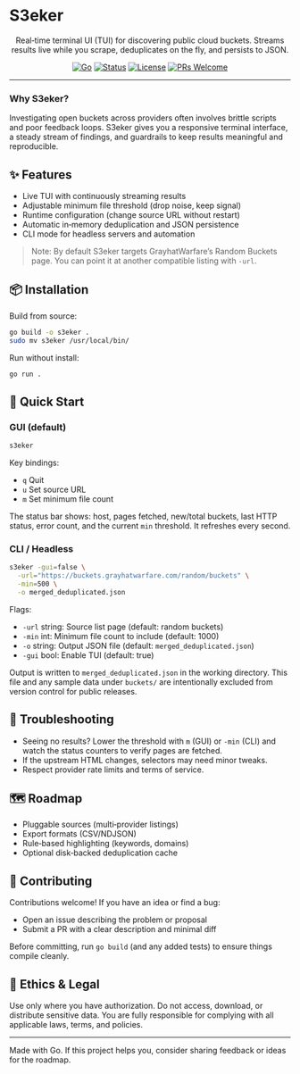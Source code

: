 # S3eker

<div align="center">

Real‑time terminal UI (TUI) for discovering public cloud buckets. Streams results live while you scrape, deduplicates on the fly, and persists to JSON.

[![Go](https://img.shields.io/badge/Go-1.21+-00ADD8?logo=go&logoColor=white)](https://go.dev)
[![Status](https://img.shields.io/badge/status-beta-yellow)](#-roadmap)
[![License](https://img.shields.io/badge/License-MIT-green.svg)](LICENSE)
[![PRs Welcome](https://img.shields.io/badge/PRs-welcome-brightgreen.svg)](#-contributing)

</div>

---

### Why S3eker?
Investigating open buckets across providers often involves brittle scripts and poor feedback loops. S3eker gives you a responsive terminal interface, a steady stream of findings, and guardrails to keep results meaningful and reproducible.

## ✨ Features
- Live TUI with continuously streaming results
- Adjustable minimum file threshold (drop noise, keep signal)
- Runtime configuration (change source URL without restart)
- Automatic in‑memory deduplication and JSON persistence
- CLI mode for headless servers and automation

> Note: By default S3eker targets GrayhatWarfare’s Random Buckets page. You can point it at another compatible listing with `-url`.

## 📦 Installation

Build from source:
```bash
go build -o s3eker .
sudo mv s3eker /usr/local/bin/
```

Run without install:
```bash
go run .
```

## 🚀 Quick Start

### GUI (default)
```bash
s3eker
```
Key bindings:
- `q` Quit
- `u` Set source URL
- `m` Set minimum file count

The status bar shows: host, pages fetched, new/total buckets, last HTTP status, error count, and the current `min` threshold. It refreshes every second.

### CLI / Headless
```bash
s3eker -gui=false \
  -url="https://buckets.grayhatwarfare.com/random/buckets" \
  -min=500 \
  -o merged_deduplicated.json
```

Flags:
- `-url` string: Source list page (default: random buckets)
- `-min` int: Minimum file count to include (default: 1000)
- `-o` string: Output JSON file (default: `merged_deduplicated.json`)
- `-gui` bool: Enable TUI (default: true)

Output is written to `merged_deduplicated.json` in the working directory. This file and any sample data under `buckets/` are intentionally excluded from version control for public releases.

## 🧰 Troubleshooting
- Seeing no results? Lower the threshold with `m` (GUI) or `-min` (CLI) and watch the status counters to verify pages are fetched.
- If the upstream HTML changes, selectors may need minor tweaks.
- Respect provider rate limits and terms of service.

## 🗺 Roadmap
- Pluggable sources (multi‑provider listings)
- Export formats (CSV/NDJSON)
- Rule‑based highlighting (keywords, domains)
- Optional disk‑backed deduplication cache

## 🤝 Contributing
Contributions welcome! If you have an idea or find a bug:
- Open an issue describing the problem or proposal
- Submit a PR with a clear description and minimal diff

Before committing, run `go build` (and any added tests) to ensure things compile cleanly.

## 🔐 Ethics & Legal
Use only where you have authorization. Do not access, download, or distribute sensitive data. You are fully responsible for complying with all applicable laws, terms, and policies.

---

Made with Go. If this project helps you, consider sharing feedback or ideas for the roadmap.